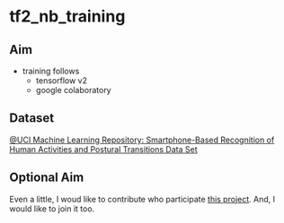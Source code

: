 # tf2_nb_training
## Aim
* training follows
  * tensorflow v2 
  * google colaboratory 

## Dataset
[@UCI Machine Learning Repository: Smartphone-Based Recognition of Human Activities and Postural Transitions Data Set](http://archive.ics.uci.edu/ml/datasets/Smartphone-Based+Recognition+of+Human+Activities+and+Postural+Transitions#)

## Optional Aim 
Even a little, I woud like to contribute who participate [this project](https://peakers.jp/projects/60). 
And, I would like to join it too.
